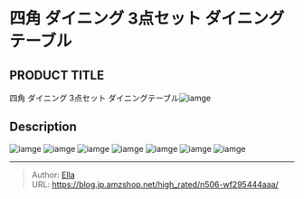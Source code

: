 # 四角 ダイニング 3点セット ダイニングテーブル


## PRODUCT TITLE 

四角 ダイニング 3点セット ダイニングテーブル![iamge](https://b2bfiles1.gigab2b.cn/image/wkseller/7404/20220908_40d2ebaf963d5d1e6eadeb21c82e4339.jpg)

## Description











![iamge](https://b2bfiles1.gigab2b.cn/image/wkseller/7404/WF192513餐桌/20210820_7855158a61ca062be88dedfb7ca1b69e.jpg)
![iamge](https://b2bfiles1.gigab2b.cn/image/wkseller/7404/WF192513餐桌/20210820_c0ebd4f0ce230cca14a7751993b7d81e.jpg)
![iamge](https://b2bfiles1.gigab2b.cn/image/wkseller/7404/WF192513餐桌/20210820_e5671dc457ebbcb1cd233009c65089a6.jpg)
![iamge](https://b2bfiles1.gigab2b.cn/image/wkseller/7404/20220210_0e721b7eb5918c879c7c15a550a9d051.jpg)
![iamge](https://b2bfiles1.gigab2b.cn/image/wkseller/7404/20220210_33cf773ce1c06e3681e0f2b068944ed4.jpg)
![iamge](https://b2bfiles1.gigab2b.cn/image/wkseller/7404/20220210_9aa1716cbfe783dccc8af7743fc2820b.jpg)
![iamge](https://b2bfiles1.gigab2b.cn/image/wkseller/7404/20220210_a9093da5dc3eeb0ff73e89d333955aaf.jpg)


---

> Author: [Ella](https://blog.jp.amzshop.net/)  
> URL: https://blog.jp.amzshop.net/high_rated/n506-wf295444aaa/  

